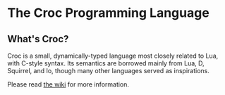 The Croc Programming Language
=============================

What's Croc?
------------

Croc is a small, dynamically-typed language most closely related to Lua, with C-style syntax. Its semantics are borrowed mainly from Lua, D, Squirrel, and Io,
though many other languages served as inspirations.

Please read [the wiki](http://www.croc-lang.org) for more information.

